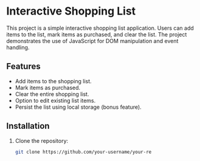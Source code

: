 # Interactive Shopping List

This project is a simple interactive shopping list application. Users can add items to the list, mark items as purchased, and clear the list. The project demonstrates the use of JavaScript for DOM manipulation and event handling.

## Features

- Add items to the shopping list.
- Mark items as purchased.
- Clear the entire shopping list.
- Option to edit existing list items.
- Persist the list using local storage (bonus feature).

## Installation

1. Clone the repository:
   ```bash
   git clone https://github.com/your-username/your-re
